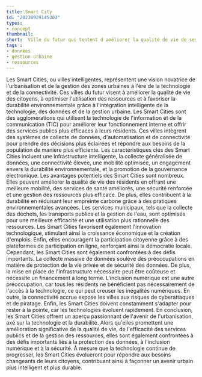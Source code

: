 ```yaml
---
title: Smart City
id: "20230929145303"
types:
- concept
thumbnail:
short:  Ville du futur qui tentent d améliorer la qualité de vie de ses habitants via la technologie et les données
tags :
- données
- gestion urbaine
- ressources
---
```


Les Smart Cities, ou villes intelligentes, représentent une vision novatrice de l'urbanisation et de la gestion des zones urbaines à l'ère de la technologie et de la connectivité. Ces villes du futur visent à améliorer la qualité de vie des citoyens, à optimiser l'utilisation des ressources et à favoriser la durabilité environnementale grâce à l'intégration intelligente de la technologie, des données et de la gestion urbaine.
Les Smart Cities sont des agglomérations qui utilisent la technologie de l'information et de la communication (TIC) pour améliorer leur fonctionnement interne et offrir des services publics plus efficaces à leurs résidents. Ces villes intègrent des systèmes de collecte de données, d'automatisation et de connectivité pour prendre des décisions plus éclairées et répondre aux besoins de la population de manière plus efficiente.
Les caractéristiques clés des Smart Cities incluent une infrastructure intelligente, la collecte généralisée de données, une connectivité élevée, une mobilité optimisée, un engagement envers la durabilité environnementale, et la promotion de la gouvernance électronique.
Les avantages potentiels des Smart Cities sont nombreux. Elles peuvent améliorer la qualité de vie des résidents en offrant une meilleure mobilité, des services de santé améliorés, une sécurité renforcée et une gestion des ressources plus efficace. De plus, elles contribuent à la durabilité en réduisant leur empreinte carbone grâce à des pratiques environnementales avancées. Les services municipaux, tels que la collecte des déchets, les transports publics et la gestion de l'eau, sont optimisés pour une meilleure efficacité et une utilisation plus rationnelle des ressources. Les Smart Cities favorisent également l'innovation technologique, stimulant ainsi la croissance économique et la création d'emplois. Enfin, elles encouragent la participation citoyenne grâce à des plateformes de participation en ligne, renforçant ainsi la démocratie locale.
Cependant, les Smart Cities sont également confrontées à des défis importants. La collecte massive de données soulève des préoccupations en matière de protection de la vie privée et de sécurité des données. De plus, la mise en place de l'infrastructure nécessaire peut être coûteuse et nécessite un financement à long terme. L'inclusion numérique est une autre préoccupation, car tous les résidents ne bénéficient pas nécessairement de l'accès à la technologie, ce qui peut creuser les inégalités numériques. En outre, la connectivité accrue expose les villes aux risques de cyberattaques et de piratage. Enfin, les Smart Cities doivent constamment s'adapter pour rester à la pointe, car les technologies évoluent rapidement.
En conclusion, les Smart Cities offrent un aperçu passionnant de l'avenir de l'urbanisation, axé sur la technologie et la durabilité. Alors qu'elles promettent une amélioration significative de la qualité de vie, de l'efficacité des services publics et de la gestion des ressources, elles sont également confrontées à des défis importants liés à la protection des données, à l'inclusion numérique et à la sécurité. À mesure que la technologie continue de progresser, les Smart Cities évolueront pour répondre aux besoins changeants de leurs citoyens, contribuant ainsi à façonner un avenir urbain plus intelligent et plus durable.




